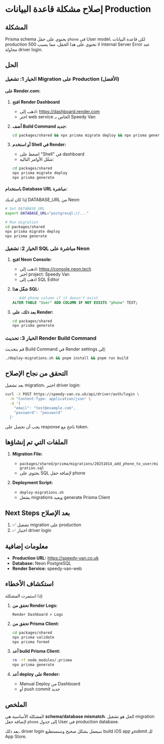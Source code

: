 # إصلاح مشكلة قاعدة البيانات Production

## المشكلة
Prisma schema يحتوي على حقل `phone` في User model، لكن قاعدة البيانات production لا تحتوي على هذا الحقل، مما يسبب 500 Internal Server Error عند محاولة driver login.

## الحل

### الخيار 1: تشغيل Migration على Production (الأفضل)

#### على Render.com:

1. **افتح Render Dashboard**
   - اذهب إلى: https://dashboard.render.com
   - اختر web service الخاص بـ Speedy Van

2. **أضف Build Command جديد:**
   ```bash
   cd packages/shared && npx prisma migrate deploy && npx prisma generate && cd ../.. && pnpm install && pnpm run build
   ```

3. **أو استخدم Shell في Render:**
   - اضغط على "Shell" في dashboard
   - شغّل الأوامر التالية:
   ```bash
   cd packages/shared
   npx prisma migrate deploy
   npx prisma generate
   ```

#### باستخدام Database URL مباشرة:

إذا كان لديك DATABASE_URL من Neon:

```bash
# Set DATABASE_URL
export DATABASE_URL="postgresql://..."

# Run migration
cd packages/shared
npx prisma migrate deploy
npx prisma generate
```

### الخيار 2: تشغيل SQL مباشرة على Neon

1. **افتح Neon Console:**
   - اذهب إلى: https://console.neon.tech
   - اختر project: Speedy Van
   - اذهب إلى SQL Editor

2. **شغّل هذا SQL:**
   ```sql
   -- Add phone column if it doesn't exist
   ALTER TABLE "User" ADD COLUMN IF NOT EXISTS "phone" TEXT;
   ```

3. **بعد ذلك، على Render:**
   ```bash
   cd packages/shared
   npx prisma generate
   ```

### الخيار 3: تحديث Render Build Command

قم بتحديث Build Command في Render settings إلى:

```bash
./deploy-migrations.sh && pnpm install && pnpm run build
```

## التحقق من نجاح الإصلاح

بعد تشغيل migration، اختبر driver login:

```bash
curl -X POST https://speedy-van.co.uk/api/driver/auth/login \
  -H "Content-Type: application/json" \
  -d '{
    "email": "test@example.com",
    "password": "password"
  }'
```

يجب أن تحصل على response ناجح مع token.

## الملفات التي تم إنشاؤها

1. **Migration File:**
   - `packages/shared/prisma/migrations/20251014_add_phone_to_user/migration.sql`
   - يحتوي على SQL لإضافة حقل phone

2. **Deployment Script:**
   - `deploy-migrations.sh`
   - يشغل migrations ويعيد generate Prisma Client

## Next Steps بعد الإصلاح

1. ✅ تشغيل migration على production
2. ✅ اختبار driver login

## معلومات إضافية

- **Production URL:** https://speedy-van.co.uk
- **Database:** Neon PostgreSQL
- **Render Service:** speedy-van-web

## استكشاف الأخطاء

إذا استمرت المشكلة:

1. **تحقق من Render Logs:**
   ```
   Render Dashboard > Logs
   ```

2. **تحقق من Prisma Client:**
   ```bash
   cd packages/shared
   npx prisma validate
   npx prisma format
   ```

3. **أعد build Prisma Client:**
   ```bash
   rm -rf node_modules/.prisma
   npx prisma generate
   ```

4. **أعد deploy على Render:**
   - Manual Deploy من Dashboard
   - أو push commit جديد

## الملخص

المشكلة الأساسية هي **schema/database mismatch**. الحل هو تشغيل migration لإضافة حقل `phone` إلى جدول User في production database.

بعد ذلك، driver login سيعمل بشكل صحيح وسنستطيع build iOS app وsubmit للـ App Store.

